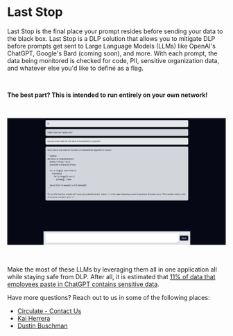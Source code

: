 # Last Stop 

Last Stop is the final place your prompt resides before sending your data to the black box. Last Stop is a DLP solution that allows you to mitigate DLP before prompts get sent to Large Language Models (LLMs) like OpenAI's ChatGPT, Google's Bard (coming soon), and more. With each prompt, the data being monitored is checked for code, PII, sensitive organization data, and whatever else you'd like to define as a flag.

<br />

__The best part? This is intended to run entirely on your own network!__

<br />

![Example image of LLM functionality](assets/example.png)

<br />

Make the most of these LLMs by leveraging them all in one application all while staying safe from DLP. After all, it is estimated that [11% of data that employees paste in ChatGPT contains sensitive data](https://www.csoonline.com/article/3691115/sharing-sensitive-business-data-with-chatgpt-could-be-risky.html).

Have more questions? Reach out to us in some of the following places:
- [Circulate - Contact Us](https://www.circulate.dev/contact)
- [Kai Herrera](https://www.linkedin.com/in/kai-herrera/)
- [Dustin Buschman](https://www.linkedin.com/in/dbuschman/)

